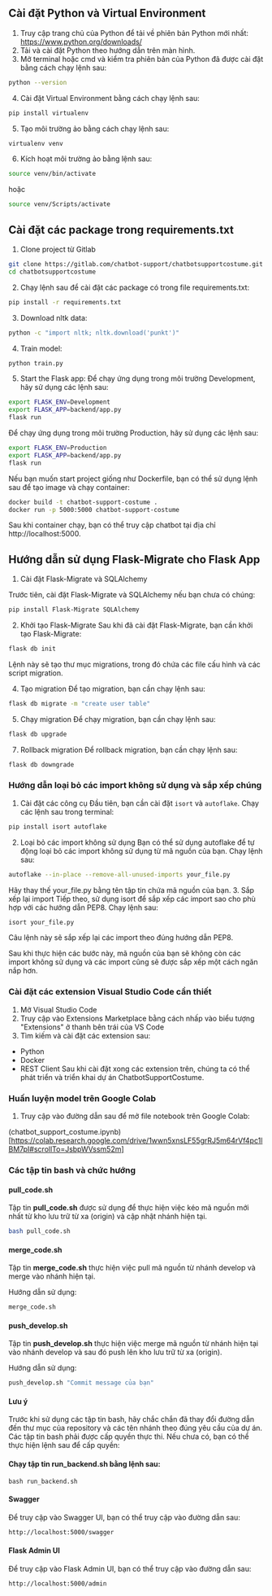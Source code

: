 ## Cài đặt Python và Virtual Environment

1. Truy cập trang chủ của Python để tải về phiên bản Python mới nhất: https://www.python.org/downloads/
2. Tải và cài đặt Python theo hướng dẫn trên màn hình.
3. Mở terminal hoặc cmd và kiểm tra phiên bản của Python đã được cài đặt bằng cách chạy lệnh sau:

```bash
python --version
```

4. Cài đặt Virtual Environment bằng cách chạy lệnh sau:

```bash
pip install virtualenv
```

5. Tạo môi trường ảo bằng cách chạy lệnh sau:

```bash
virtualenv venv
```

6. Kích hoạt môi trường ảo bằng lệnh sau:

```bash
source venv/bin/activate
```

hoặc

```bash
source venv/Scripts/activate
```

## Cài đặt các package trong requirements.txt

1. Clone project từ Gitlab

```bash
git clone https://gitlab.com/chatbot-support/chatbotsupportcostume.git
cd chatbotsupportcostume
```

2. Chạy lệnh sau để cài đặt các package có trong file requirements.txt:

```bash
pip install -r requirements.txt
```

3. Download nltk data:

```bash
python -c "import nltk; nltk.download('punkt')"
```

4. Train model:

```bash
python train.py
```

5. Start the Flask app:
   Để chạy ứng dụng trong môi trường Development, hãy sử dụng các lệnh sau:

```bash
export FLASK_ENV=Development
export FLASK_APP=backend/app.py
flask run
```

Để chạy ứng dụng trong môi trường Production, hãy sử dụng các lệnh sau:

```bash
export FLASK_ENV=Production
export FLASK_APP=backend/app.py
flask run
```

Nếu bạn muốn start project giống như Dockerfile, bạn có thể sử dụng lệnh sau để tạo image và chạy container:

```bash
docker build -t chatbot-support-costume .
docker run -p 5000:5000 chatbot-support-costume
```

Sau khi container chạy, bạn có thể truy cập chatbot tại địa chỉ http://localhost:5000.

## Hướng dẫn sử dụng Flask-Migrate cho Flask App

1. Cài đặt Flask-Migrate và SQLAlchemy

Trước tiên, cài đặt Flask-Migrate và SQLAlchemy nếu bạn chưa có chúng:

```bash
pip install Flask-Migrate SQLAlchemy
```

2. Khởi tạo Flask-Migrate
   Sau khi đã cài đặt Flask-Migrate, bạn cần khởi tạo Flask-Migrate:

```bash
flask db init
```

Lệnh này sẽ tạo thư mục migrations, trong đó chứa các file cấu hình và các script migration.

4. Tạo migration
   Để tạo migration, bạn cần chạy lệnh sau:

```bash
flask db migrate -m "create user table"
```

5. Chạy migration
   Để chạy migration, bạn cần chạy lệnh sau:

```bash
flask db upgrade
```

7. Rollback migration
   Để rollback migration, bạn cần chạy lệnh sau:

```bash
flask db downgrade
```

### Hướng dẫn loại bỏ các import không sử dụng và sắp xếp chúng

1.  Cài đặt các công cụ
    Đầu tiên, bạn cần cài đặt `isort` và `autoflake`. Chạy các lệnh sau trong terminal:

```bash
pip install isort autoflake
```

2. Loại bỏ các import không sử dụng
   Bạn có thể sử dụng autoflake để tự động loại bỏ các import không sử dụng từ mã nguồn của bạn. Chạy lệnh sau:

```bash
autoflake --in-place --remove-all-unused-imports your_file.py

```

Hãy thay thế your_file.py bằng tên tập tin chứa mã nguồn của bạn. 3. Sắp xếp lại import
Tiếp theo, sử dụng isort để sắp xếp các import sao cho phù hợp với các hướng dẫn PEP8. Chạy lệnh sau:

```bash
isort your_file.py

```

Câu lệnh này sẽ sắp xếp lại các import theo đúng hướng dẫn PEP8.

Sau khi thực hiện các bước này, mã nguồn của bạn sẽ không còn các import không sử dụng và các import cũng sẽ được sắp xếp một cách ngăn nắp hơn.

### Cài đặt các extension Visual Studio Code cần thiết

1. Mở Visual Studio Code
2. Truy cập vào Extensions Marketplace bằng cách nhấp vào biểu tượng "Extensions" ở thanh bên trái của VS Code
3. Tìm kiếm và cài đặt các extension sau:

- Python
- Docker
- REST Client
  Sau khi cài đặt xong các extension trên, chúng ta có thể phát triển và triển khai dự án ChatbotSupportCostume.

### Huấn luyện model trên Google Colab

1. Truy cập vào đường dẫn sau để mở file notebook trên Google Colab:

(chatbot_support_costume.ipynb)[https://colab.research.google.com/drive/1wwn5xnsLF55grRJ5m64rVf4pc1lBM7pI#scrollTo=JsbpWVssm52m]

### Các tập tin bash và chức hướng

#### pull_code.sh

Tập tin **pull_code.sh** được sử dụng để thực hiện việc kéo mã nguồn mới nhất từ kho lưu trữ từ xa (origin) và cập nhật nhánh hiện tại.

```bash
bash pull_code.sh
```

#### merge_code.sh

Tập tin **merge_code.sh** thực hiện việc pull mã nguồn từ nhánh develop và merge vào nhánh hiện tại.

Hướng dẫn sử dụng:

```bash
merge_code.sh
```

#### push_develop.sh

Tập tin **push_develop.sh** thực hiện việc merge mã nguồn từ nhánh hiện tại vào nhánh develop và sau đó push lên kho lưu trữ từ xa (origin).

Hướng dẫn sử dụng:

```bash
push_develop.sh "Commit message của bạn"
```

#### Lưu ý

Trước khi sử dụng các tập tin bash, hãy chắc chắn đã thay đổi đường dẫn đến thư mục của repository và các tên nhánh theo đúng yêu cầu của dự án.
Các tập tin bash phải được cấp quyền thực thi. Nếu chưa có, bạn có thể thực hiện lệnh sau để cấp quyền:

#### Chạy tập tin run_backend.sh bằng lệnh sau:

```
bash run_backend.sh
```

#### Swagger

Để truy cập vào Swagger UI, bạn có thể truy cập vào đường dẫn sau:

```bash
http://localhost:5000/swagger
```

#### Flask Admin UI

Để truy cập vào Flask Admin UI, bạn có thể truy cập vào đường dẫn sau:

```bash
http://localhost:5000/admin
```
